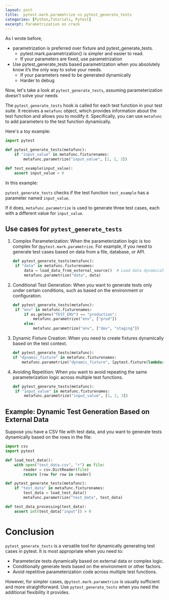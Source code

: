 ```yaml
---
layout: post
title:  pytest.mark.parametrize vs pytest_generate_tests
categories: [Python,Tutorials, Pytest]
excerpt: Parametrization on crack
---
```


As I wrote before, 
* parametrization is preferred over fixture and pytest_generate_tests.
  * pytest.mark.parametrization() is simpler and easier to read.
  * If your parameters are fixed, use parametrization
* Use pytest_generate_tests based parametrization when you absolutely know it’s the only way to solve your needs.
  * If your parameters need to be generated dynamically
  * Harder to debug

Now, let's take a look at `pytest_generate_tests`, assuming parameterization doesn't solve your needs

The `pytest_generate_tests` hook is called for each test function in your test suite. It receives a `metafunc` object, which provides information about the test function and allows you to modify it. Specifically, you can use `metafunc` to add parameters to the test function dynamically.

Here's a toy example:
```py
import pytest

def pytest_generate_tests(metafunc):
    if "input_value" in metafunc.fixturenames:
        metafunc.parametrize("input_value", [1, 2, 3])

def test_example(input_value):
    assert input_value > 0
```

In this example:

`pytest_generate_tests` checks if the test function `test_example` has a parameter named `input_value`.

If it does, `metafunc.parametrize` is used to generate three test cases, each with a different value for `input_value`.

## Use cases for `pytest_generate_tests`
1. Complex Parameterization: When the parameterization logic is too complex for `@pytest.mark.parametrize`. For example, if you need to generate test cases based on data from a file, database, or API.
   ```py
   def pytest_generate_tests(metafunc):
    if "data" in metafunc.fixturenames:
        data = load_data_from_external_source()  # Load data dynamically
        metafunc.parametrize("data", data)
    ```
2. Conditional Test Generation: When you want to generate tests only under certain conditions, such as based on the environment or configuration.
   ```py
   def pytest_generate_tests(metafunc):
    if "env" in metafunc.fixturenames:
        if os.getenv("TEST_ENV") == "production":
            metafunc.parametrize("env", ["prod"])
        else:
            metafunc.parametrize("env", ["dev", "staging"])
    ```     
3. Dynamic Fixture Creation: When you need to create fixtures dynamically based on the test context.
    ```py
    def pytest_generate_tests(metafunc):
    if "dynamic_fixture" in metafunc.fixturenames:
        metafunc.parametrize("dynamic_fixture", [pytest.fixture(lambda: 42)])
    ```
4. Avoiding Repetition: When you want to avoid repeating the same parameterization logic across multiple test functions.
   ```py
   def pytest_generate_tests(metafunc):
    if "input_value" in metafunc.fixturenames:
        metafunc.parametrize("input_value", [1, 2, 3])
    ```

## Example: Dynamic Test Generation Based on External Data
Suppose you have a CSV file with test data, and you want to generate tests dynamically based on the rows in the file:
```py
import csv
import pytest

def load_test_data():
    with open("test_data.csv", "r") as file:
        reader = csv.DictReader(file)
        return [row for row in reader]

def pytest_generate_tests(metafunc):
    if "test_data" in metafunc.fixturenames:
        test_data = load_test_data()
        metafunc.parametrize("test_data", test_data)

def test_data_processing(test_data):
    assert int(test_data["input"]) > 0
```

# Conclusion
`pytest_generate_tests` is a versatile tool for dynamically generating test cases in pytest. It is most appropriate when you need to:

* Parameterize tests dynamically based on external data or complex logic.
* Conditionally generate tests based on the environment or other factors.
* Avoid repetitive parameterization code across multiple test functions.

However, for simpler cases, `@pytest.mark.parametrize` is usually sufficient and more straightforward. Use `pytest_generate_tests` when you need the additional flexibility it provides.
